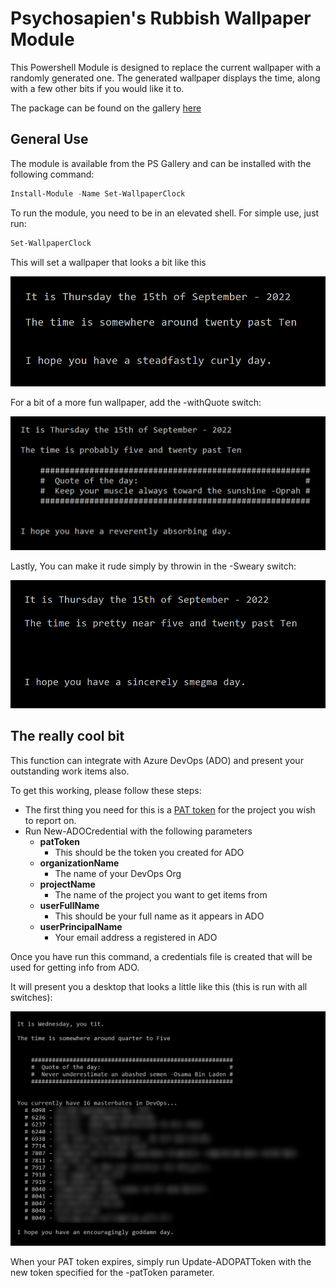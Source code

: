 # Psychosapien's Rubbish Wallpaper Module

This Powershell Module is designed to replace the current wallpaper with a randomly generated one. The generated wallpaper displays the time, along with a few other bits if you would like it to.

The package can be found on the gallery [here](https://www.powershellgallery.com/packages/Set-WallpaperClock)

## General Use

The module is available from the PS Gallery and can be installed with the following command:

```powershell
Install-Module -Name Set-WallpaperClock
```

To run the module, you need to be in an elevated shell. For simple use, just run:

```powershell
Set-WallpaperClock
```

This will set a wallpaper that looks a bit like this

![Vanilla Wallpaper](./Examples/Vanilla.PNG "Vanilla")

For a bit of a more fun wallpaper, add the -withQuote switch:

![Quote Wallpaper](./Examples/Quote.PNG "Quote")

Lastly, You can make it rude simply by throwin in the -Sweary switch:

![Sweary Wallpaper](./Examples/Sweary.PNG "Sweary")

## The really cool bit

This function can integrate with Azure DevOps (ADO) and present your outstanding work items also.

To get this working, please follow these steps:

- The first thing you need for this is a [PAT token](https://docs.microsoft.com/en-us/azure/devops/organizations/accounts/use-personal-access-tokens-to-authenticate?view=azure-devops&tabs=Windows) for the project you wish to report on.
- Run New-ADOCredential with the following parameters
  - **patToken**
    - This should be the token you created for ADO
  - **organizationName**
    - The name of your DevOps Org
  - **projectName**
    - The name of the project you want to get items from
  - **userFullName**
    - This should be your full name as it appears in ADO
  - **userPrincipalName**
    - Your email address a registered in ADO

Once you have run this command, a credentials file is created that will be used for getting info from ADO.

It will present you  a desktop that looks a little like this (this is run with all switches):

![ADO Wallpaper](./Examples/ADO.PNG "ADO")

When your PAT token expires, simply run Update-ADOPATToken with the new token specified for the -patToken parameter.

